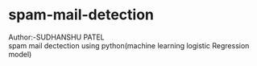 # spam-mail-detection
Author:-SUDHANSHU PATEL<br>
spam mail dectection using python(machine learning  logistic Regression model)
